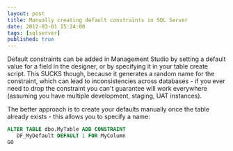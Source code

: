 ```yaml
---
layout: post
title: Manually creating default constraints in SQL Server
date: 2012-03-01 15:24:00
tags: [sqlserver]
published: true
---
```


Default constraints can be added in Management Studio by setting a default value for a field in the designer, or by specifying it in your table create script. This SUCKS though, because it generates a random name for the constraint, which can lead to inconsistencies across databases - if you ever need to drop the constraint you can't guarantee will work everywhere (assuming you have multiple development, staging, UAT instances).

The better approach is to create your defaults manually once the table already exists - this allows you to specify a name:

```sql
ALTER TABLE dbo.MyTable ADD CONSTRAINT
   DF_MyDefault DEFAULT 1 FOR MyColumn
GO
```